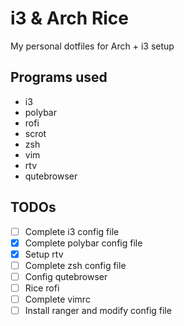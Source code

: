 # i3 & Arch Rice

My personal dotfiles for Arch + i3 setup

## Programs used

- i3
- polybar
- rofi
- scrot
- zsh
- vim
- rtv
- qutebrowser

## TODOs

- [ ] Complete i3 config file
- [x] Complete polybar config file 
- [x] Setup rtv
- [ ] Complete zsh config file 
- [ ] Config qutebrowser
- [ ] Rice rofi
- [ ] Complete vimrc
- [ ] Install ranger and modify config file 
